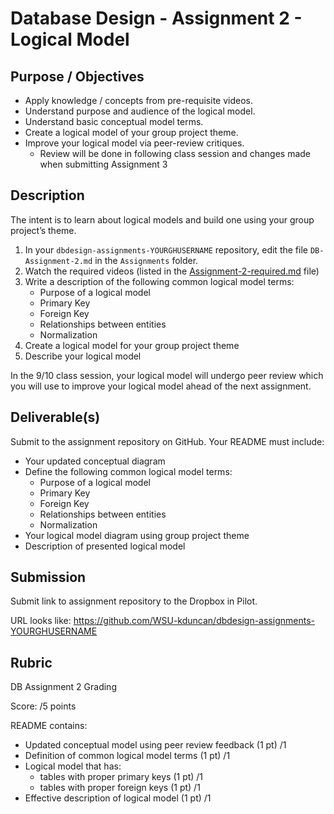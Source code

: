 # Database Design - Assignment 2 - Logical Model

## Purpose / Objectives

- Apply knowledge / concepts from pre-requisite videos.
- Understand purpose and audience of the logical model.
- Understand basic conceptual model terms.
- Create a logical model of your group project theme.
- Improve your logical model via peer-review critiques.
	- Review will be done in following class session and changes made when submitting Assignment 3

## Description

The intent is to learn about logical models and build one using your group project’s theme.

1. In your `dbdesign-assignments-YOURGHUSERNAME` repository, edit the file `DB-Assignment-2.md` in the `Assignments` folder.
2. Watch the required videos (listed in the [Assignment-2-required.md](Assignment-2-required.md) file)
3. Write a description of the following common logical model terms:
	- Purpose of a logical model
	- Primary Key
	- Foreign Key
	- Relationships between entities
	- Normalization
4. Create a logical model for your group project theme
5. Describe your logical model

In the 9/10 class session, your logical model will undergo peer review which you will use to improve your logical model ahead of the next assignment.

## Deliverable(s)

Submit to the assignment repository on GitHub.  Your README must include:

- Your updated conceptual diagram
- Define the following common logical model terms:
	- Purpose of a logical model
	- Primary Key
	- Foreign Key
	- Relationships between entities
	- Normalization
- Your logical model diagram using group project theme
- Description of presented logical model

## Submission

Submit link to assignment repository to the Dropbox in Pilot. 

URL looks like: https://github.com/WSU-kduncan/dbdesign-assignments-YOURGHUSERNAME

## Rubric

DB Assignment 2 Grading

Score: /5 points

README contains:
- Updated conceptual model using peer review feedback (1 pt) /1
- Definition of common logical model terms (1 pt) /1
- Logical model that has:
	- tables with proper primary keys (1 pt) /1
	- tables with proper foreign keys (1 pt) /1
- Effective description of logical model (1 pt) /1
